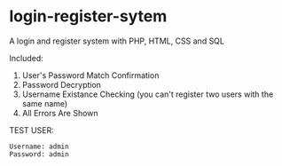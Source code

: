 # login-register-sytem
A login and register system with PHP, HTML, CSS and SQL

Included:
  1. User's Password Match Confirmation
  2. Password Decryption
  3. Username Existance Checking (you can't register two users with the same name)
  4. All Errors Are Shown

TEST USER:

    Username: admin
    Password: admin
